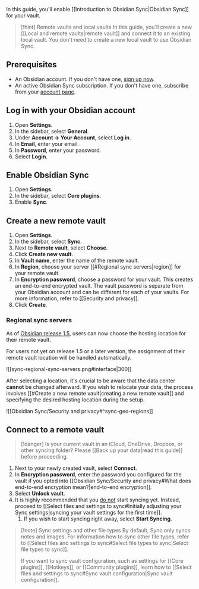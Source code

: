 In this guide, you'll enable [[Introduction to Obsidian Sync|Obsidian Sync]] for your vault.

> [!hint] Remote vaults and local vaults
> In this guide, you'll create a new [[Local and remote vaults|remote vault]] and connect it to an existing local vault. You don't need to create a new local vault to use Obsidian Sync.

## Prerequisites

- An Obsidian account. If you don't have one, [sign up now](https://obsidian.md/account#mode=signup).
- An active Obsidian Sync subscription. If you don't have one, subscribe from your [account page](https://obsidian.md/account).

## Log in with your Obsidian account

1. Open **Settings**.
2. In the sidebar, select **General**.
3. Under **Account → Your Account**, select **Log in**.
4. In **Email**, enter your email.
5. In **Password**, enter your password.
6. Select **Login**.
## Enable Obsidian Sync

1. Open **Settings**.
2. In the sidebar, select **Core plugins**.
3. Enable **Sync**.

## Create a new remote vault

1. Open **Settings**.
2. In the sidebar, select **Sync**.
3. Next to **Remote vault**, select **Choose**.
4. Click **Create new vault**.
5. In **Vault name**, enter the name of the remote vault.
6. In **Region**, choose your server [[#Regional sync servers|region]] for your remote vault. 
7. In **Encryption password**, choose a password for your vault. This creates an end-to-end encrypted vault. The vault password is separate from your Obsidian account and can be different for each of your vaults. For more information, refer to [[Security and privacy]].
8. Click **Create**.

### Regional sync servers

As of [Obsidian release 1.5](https://obsidian.md/changelog/2023-11-20-desktop-v1.5.0/), users can now choose the hosting location for their remote vault. 

For users not yet on release 1.5 or a later version, the assignment of their remote vault location will be handled automatically. 

![[sync-regional-sync-servers.png#interface|300]]

After selecting a location, it's crucial to be aware that the data center **cannot** be changed afterward. If you wish to relocate your data, the process involves [[#Create a new remote vault|creating a new remote vault]] and specifying the desired hosting location during the setup.

![[Obsidian Sync/Security and privacy#^sync-geo-regions]]

## Connect to a remote vault

> [!danger] Is your current vault in an iCloud, OneDrive, Dropbox, or other syncing folder? Please [[Back up your data|read this guide]] before proceeding.


1. Next to your newly created vault, select **Connect**.
2. In **Encryption password**, enter the password you configured for the vault if you opted into [[Obsidian Sync/Security and privacy#What does end-to-end encryption mean?|end-to-end encryption]].
3. Select **Unlock vault**.
4. It is highly recommended that you <u>do not</u> start syncing yet. Instead, proceed to [[Select files and settings to sync#Initially adjusting your Sync settings|syncing your vault settings for the first time]].
	1. If you wish to start syncing right away, select **Start Syncing**.


> [!note] Sync settings and other file types
> By default, Sync only syncs notes and images. For information how to sync other file types, refer to [[Select files and settings to sync#Select file types to sync|Select file types to sync]].
>
> If you want to sync vault configuration, such as settings for [[Core plugins]], [[Hotkeys]], or [[Community plugins]], learn how to [[Select files and settings to sync#Sync vault configuration|Sync vault configuration]].


